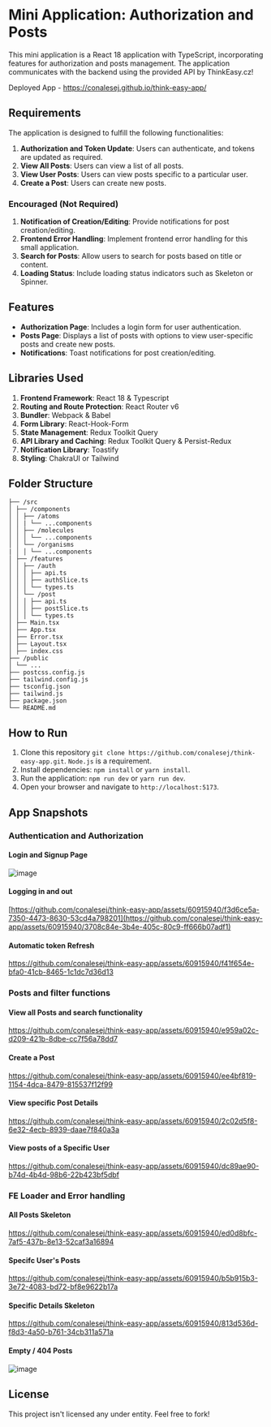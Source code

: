 

# Mini Application: Authorization and Posts

This mini application is a React 18  application with TypeScript, incorporating features for authorization and posts management. The application communicates with the backend using the provided API by ThinkEasy.cz!

Deployed App - https://conalesej.github.io/think-easy-app/

## Requirements

The application is designed to fulfill the following functionalities:

1. **Authorization and Token Update**: Users can authenticate, and tokens are updated as required.
2. **View All Posts**: Users can view a list of all posts.
3. **View User Posts**: Users can view posts specific to a particular user.
4. **Create a Post**: Users can create new posts.

### Encouraged (Not Required)

1. **Notification of Creation/Editing**: Provide notifications for post creation/editing.
2. **Frontend Error Handling**: Implement frontend error handling for this small application.
3. **Search for Posts**: Allow users to search for posts based on title or content.
4. **Loading Status**: Include loading status indicators such as Skeleton or Spinner.

## Features

- **Authorization Page**: Includes a login form for user authentication.
- **Posts Page**: Displays a list of posts with options to view user-specific posts and create new posts.
- **Notifications**: Toast notifications for post creation/editing.


## Libraries Used

1. **Frontend Framework**: React 18 & Typescript
2. **Routing and Route Protection**: React Router v6
3. **Bundler**: Webpack & Babel
4. **Form Library**: React-Hook-Form
5. **State Management**: Redux Toolkit Query
6. **API Library and Caching**: Redux Toolkit Query & Persist-Redux
7. **Notification Library**: Toastify
8. **Styling**: ChakraUI or Tailwind

## Folder Structure
```
├── /src
│ ├── /components
│ │ ├── /atoms
│ │ | └── ...components  
│ │ ├── /molecules
│ │ │ └── ...components  
│ │ └── /organisms
| │ │ └── ...components  
│ ├── /features
│ │ ├── /auth
│ │ │ ├── api.ts
│ │ │ ├── authSlice.ts
│ │ │ └── types.ts
│ │ └── /post
│ │ │ ├── api.ts
│ │ │ ├── postSlice.ts
│ │ │ └── types.ts
│ ├── Main.tsx
│ ├── App.tsx
│ ├── Error.tsx
│ ├── Layout.tsx
│ ├── index.css
├── /public
│ └── ...
├── postcss.config.js
├── tailwind.config.js
├── tsconfig.json
├── tailwind.js
├── package.json
└── README.md
```

## How to Run

1. Clone this repository `git clone https://github.com/conalesej/think-easy-app.git`. `Node.js` is a requirement.
2. Install dependencies: `npm install` or `yarn install`.
3. Run the application: `npm run dev` or `yarn run dev`.
4. Open your browser and navigate to `http://localhost:5173`.

## App Snapshots
### Authentication and Authorization
#### Login and Signup Page
![image](https://github.com/conalesej/think-easy-app/assets/60915940/c23d849a-d7fc-4a5f-8181-3904ca9bce73)
#### Logging in and out
[https://github.com/conalesej/think-easy-app/assets/60915940/f3d6ce5a-7350-4473-8630-53cd4a798201](https://github.com/conalesej/think-easy-app/assets/60915940/3708c84e-3b4e-405c-80c9-ff666b07adf1)
#### Automatic token Refresh
https://github.com/conalesej/think-easy-app/assets/60915940/f41f654e-bfa0-41cb-8465-1c1dc7d36d13
### Posts and filter functions
#### View all Posts and search functionality
https://github.com/conalesej/think-easy-app/assets/60915940/e959a02c-d209-421b-8dbe-cc7f56a78dd7
#### Create a Post
https://github.com/conalesej/think-easy-app/assets/60915940/ee4bf819-1154-4dca-8479-815537f12f99
#### View specific Post Details
https://github.com/conalesej/think-easy-app/assets/60915940/2c02d5f8-6e32-4ecb-8939-daae7f840a3a
#### View posts of a Specific User
https://github.com/conalesej/think-easy-app/assets/60915940/dc89ae90-b74d-4b4d-98b6-22b423bf5dbf

### FE Loader and Error handling
#### All Posts Skeleton
https://github.com/conalesej/think-easy-app/assets/60915940/ed0d8bfc-7af5-437b-8e13-52caf3a16894
#### Specifc User's Posts
https://github.com/conalesej/think-easy-app/assets/60915940/b5b915b3-3e72-4083-bd72-bf8e9622b17a
#### Specific Details Skeleton 
https://github.com/conalesej/think-easy-app/assets/60915940/813d536d-f8d3-4a50-b761-34cb311a571a
#### Empty / 404 Posts
![image](https://github.com/conalesej/think-easy-app/assets/60915940/2f4e56a9-e4e7-4f9e-bb89-3e7ad0a5f13f)


## License

This project isn't licensed any under entity. Feel free to fork! 
